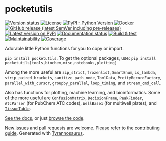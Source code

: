 # pocketutils

[![Version status](https://img.shields.io/pypi/status/pocketutils)](https://pypi.org/project/pocketutils/)
[![License](https://img.shields.io/badge/License-Apache%202.0-blue.svg)](https://opensource.org/licenses/Apache-2.0)
[![PyPI - Python Version](https://img.shields.io/pypi/pyversions/pocketutils)](https://pypi.org/project/pocketutils/)
[![Docker](https://img.shields.io/docker/v/dmyersturnbull/pocketutils?color=green&label=DockerHub)](https://hub.docker.com/repository/docker/dmyersturnbull/pocketutils)
[![GitHub release (latest SemVer including pre-releases)](https://img.shields.io/github/v/release/dmyersturnbull/pocketutils?include_prereleases&label=GitHub)](https://github.com/dmyersturnbull/pocketutils/releases)
[![Latest version on PyPi](https://badge.fury.io/py/pocketutils.svg)](https://pypi.org/project/pocketutils/)
[![Documentation status](https://readthedocs.org/projects/pocketutils/badge/?version=latest&style=flat-square)](https://pocketutils.readthedocs.io/en/stable/)
[![Build & test](https://github.com/dmyersturnbull/pocketutils/workflows/Build%20&%20test/badge.svg)](https://github.com/dmyersturnbull/pocketutils/actions)
[![Maintainability](https://api.codeclimate.com/v1/badges/eea2b741dbbbb74ad18a/maintainability)](https://codeclimate.com/github/dmyersturnbull/pocketutils/maintainability)
[![Coverage](https://coveralls.io/repos/github/dmyersturnbull/pocketutils/badge.svg?branch=master)](https://coveralls.io/github/dmyersturnbull/pocketutils?branch=master)

Adorable little Python functions for you to copy or import.

`pip install pocketutils`. To get the optional packages, use:
`pip install pocketutils[tools,biochem,misc,notebooks,plotting]`

Among the more useful are `zip_strict`, `frozenlist`, `SmartEnum`, `is_lambda`, `strip_paired_brackets`,
`sanitize_path_node`, `TomlData`, `PrettyRecordFactory`, `parallel_with_cursor`, `groupby_parallel`,
`loop_timing`, and `stream_cmd_call`.

Also has functions for plotting, machine learning, and bioinformatics.
Some of the more useful are `ConfusionMatrix`, `DecisionFrame`,
[`PeakFinder`](https://en.wikipedia.org/wiki/Topographic_prominence), `AtcParser` (for PubChem ATC codes),
`WellBase1` (for multiwell plates), and [`TissueTable`]("https://www.proteinatlas.org/).

[See the docs](https://pocketutils.readthedocs.io/en/stable/), or just
[browse the code](https://github.com/dmyersturnbull/pocketutils/tree/master/pocketutils).

[New issues](https://github.com/dmyersturnbull/pocketutils/issues) and pull requests are welcome.
Please refer to the [contributing guide](https://github.com/dmyersturnbull/pocketutils/blob/master/CONTRIBUTING.md).
Generated with [Tyrannosaurus](https://github.com/dmyersturnbull/tyrannosaurus).
